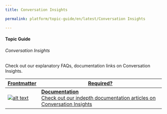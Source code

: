```yaml
---
title: Conversation Insights

permalink: platform/topic-guide/en/latest/Conversation Insights

---
```


#### Topic Guide
###### Conversation Insights

 Check out our explanatory FAQs, documentation links on Conversation Insights.


 <a class="doc-link" target="_blank" href="https://developer.kore.ai/docs/bots/analyzing-your-bot/conversational-insights/">
 

| Frontmatter | Required? |
|-------------|-------------|
| ![alt text](images/docIcon.svg "Title") | **Documentation**  <br /> Check out our indepth documentation articles on Conversation Insights | 


</a>

